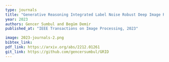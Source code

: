 ```yaml
---
type: journals
title: "Generative Reasoning Integrated Label Noise Robust Deep Image Representation Learning"
year: 2023
authors: Gencer Sumbul and Begüm Demir
published_at: "IEEE Transactions on Image Processing, 2023"

image: 2023-journals-2.png
bibtex_link:
pdf_link: https://arxiv.org/abs/2212.01261
git_link: https://github.com/gencersumbul/GRID
---
```

